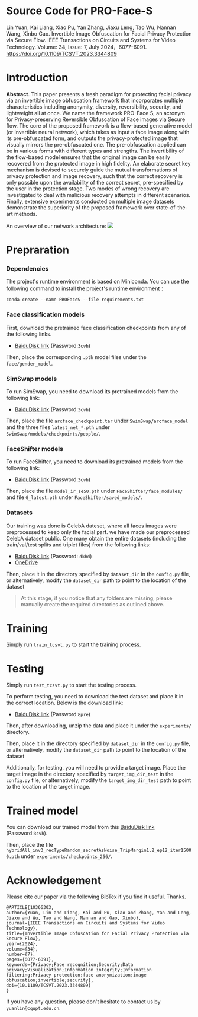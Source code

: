 # Source Code for PRO-Face-S

Lin Yuan, Kai Liang, Xiao Pu, Yan Zhang, Jiaxu Leng, Tao Wu, Nannan Wang, Xinbo Gao. Invertible Image Obfuscation for Facial Privacy Protection via Secure Flow. IEEE Transactions on Circuits and Systems for Video Technology. Volume: 34, Issue: 7, July 2024，6077-6091. https://doi.org/10.1109/TCSVT.2023.3344809
# Introduction
**Abstract**. This paper presents a fresh paradigm for protecting facial privacy via an invertible image obfuscation framework that incorporates multiple characteristics including anonymity, diversity, reversibility, security, and lightweight all at once. We name the framework PRO-Face S, an acronym for Privacy-preserving Reversible Obfuscation of Face images via Secure flow. The core of the proposed framework is a flow-based generative model (or invertible neural network), which takes as input a face image along with its pre-obfuscated form, and outputs the privacy-protected image that visually mirrors the pre-obfuscated one. The pre-obfuscation applied can be in various forms with different types and strengths. The invertibility of the flow-based model ensures that the original image can be easily recovered from the protected image in high fidelity. An elaborate secret key mechanism is devised to securely guide the mutual transformations of privacy protection and image recovery, such that the correct recovery is only possible upon the availability of the correct secret, pre-specified by the user in the protection stage. Two modes of wrong recovery are investigated to deal with malicious recovery attempts in different scenarios. Finally, extensive experiments conducted on multiple image datasets demonstrate the superiority of the proposed framework over state-of-the-art methods.

An overview of our network architecture:
![](./assets/architecture.png)
# Prepraration

### Dependencies

The project's runtime environment is based on Miniconda. You can use the following command to install the project's runtime environment：

``conda create --name PROFaceS --file requirements.txt``

### Face classification models
First, download the pretrained face classification checkpoints from any of the following links.
- [BaiduDisk link](https://pan.baidu.com/s/1q-s1G4aqSzcXEofDOEfeHg) (Password:`3cvh`)

Then, place the corresponding `.pth` model files under the `face/gender_model`.

### SimSwap models

To run SimSwap, you need to download its pretrained models from the following link:
- [BaiduDisk link](https://pan.baidu.com/s/1q-s1G4aqSzcXEofDOEfeHg) (Password:`3cvh`)

Then, place the file `arcface_checkpoint.tar` under `SwimSwap/arcface_model` and the three files `latest_net_*.pth` under `SwimSwap/models/checkpoints/people/`.

### FaceShifter models

To run FaceShifter, you need to download its pretrained models from the following link:
- [BaiduDisk link](https://pan.baidu.com/s/1q-s1G4aqSzcXEofDOEfeHg) (Password:`3cvh`)

Then, place the file `model_ir_se50.pth` under `FaceShifter/face_modules/` and file `G_latest.pth` under `FaceShifter/saved_models/`.

### Datasets
Our training was done is CelebA dateset, where all faces images were preprocessed to keep only the facial part. we have made our preprocessed CelebA dataset public. One many obtain the entire datasets (including the train/val/test splits and triplet files) from the following links:
- [BaiduDisk link](https://pan.baidu.com/share/init?surl=wMf-iRP5kVfeijvvZYOylQ) (Password: `dkhd`)
- [OneDrive](https://cqupteducn-my.sharepoint.com/:u:/g/personal/yuanlin_cqupt_edu_cn/EckcBzUQ-f1EgobKZGzJKPUB_g_SOxCXv5bF7e6Kx3O8Yw?e=wInwoU)

Then, place it in the directory specified by `dataset_dir` in the `config.py` file, or alternatively, modify the `dataset_dir` path to point to the location of the dataset

> At this stage, if you notice that any folders are missing, please manually create the required directories as outlined above.

# Training
Simply run `train_tcsvt.py` to start the training process.

# Testing
Simply run `test_tcsvt.py` to start the testing process. 

To perform testing, you need to download the test dataset and place it in the correct location. Below is the download link:
- [BaiduDisk link](https://pan.baidu.com/s/1vFbNzRYVM6Nr-0yTs8GrwA) (Password:`8pre`)

Then, after downloading, unzip the data and place it under the `experiments/` directory.

Then, place it in the directory specified by `dataset_dir` in the `config.py` file, or alternatively, modify the `dataset_dir` path to point to the location of the dataset

Additionally, for testing, you will need to provide a target image. Place the target image in the directory specified by `target_img_dir_test` in the `config.py` file, or alternatively, modify the `target_img_dir_test` path to point to the location of the target image.

# Trained model

You can download our trained model from this [BaiduDisk link](https://pan.baidu.com/s/1q-s1G4aqSzcXEofDOEfeHg) (Password:`3cvh`).

Then, place the file `hybridAll_inv3_recTypeRandom_secretAsNoise_TripMargin1.2_ep12_iter15000.pth` under `experiments/checkpoints_256/`.

# Acknowledgement

Please cite our paper via the following BibTex if you find it useful. Thanks. 

    @ARTICLE{10366303,
    author={Yuan, Lin and Liang, Kai and Pu, Xiao and Zhang, Yan and Leng, Jiaxu and Wu, Tao and Wang, Nannan and Gao, Xinbo},
    journal={IEEE Transactions on Circuits and Systems for Video Technology}, 
    title={Invertible Image Obfuscation for Facial Privacy Protection via Secure Flow}, 
    year={2024},
    volume={34},
    number={7},
    pages={6077-6091},
    keywords={Privacy;Face recognition;Security;Data privacy;Visualization;Information integrity;Information filtering;Privacy protection;face anonymization;image obfuscation;invertible;security},
    doi={10.1109/TCSVT.2023.3344809}
    }


If you have any question, please don't hesitate to contact us by ``yuanlin@cqupt.edu.cn``.